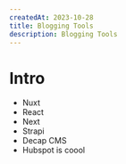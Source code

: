 ```yaml
---
createdAt: 2023-10-28
title: Blogging Tools
description: Blogging Tools
---
```


# Intro

- Nuxt
- React
- Next
- Strapi
- Decap CMS
- Hubspot is coool